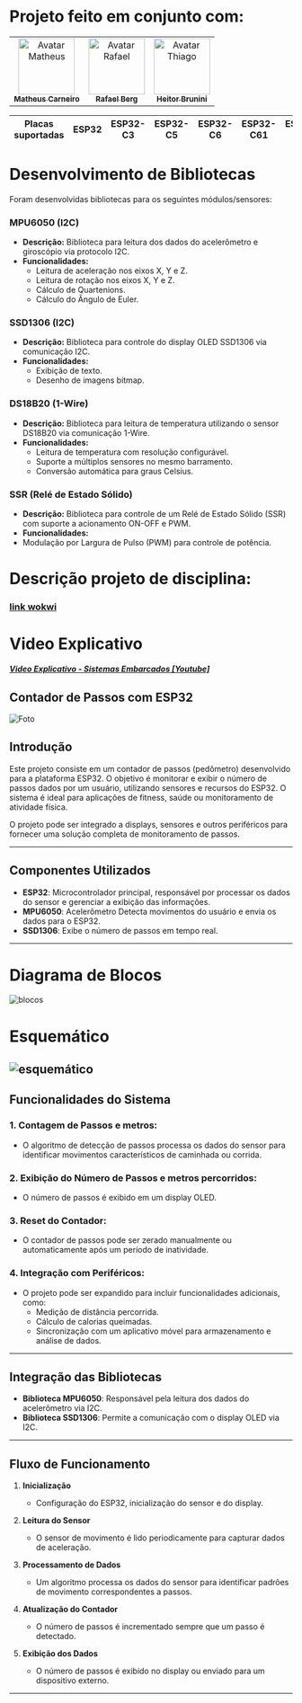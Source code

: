 # Projeto feito em conjunto com: 

<div style="display: inline_block;" align="center">

<table>
  <tr>
    <td align="center">
      <a href="https://github.com/MatheusCarne" target="_blank">
        <img src="https://avatars.githubusercontent.com/u/88046644?v=4" width="100px;" alt="Avatar Matheus"/><br>
        <sub>
          <b>Matheus Carneiro</b>
        </sub>
      </a>
    </td>
    <td align="center">
      <a href="https://github.com/RafaelBerg" target="_blank">
        <img src="https://avatars.githubusercontent.com/u/86807247?v=4" width="100px;" alt="Avatar Rafael"/><br>
        <sub>
          <b>Rafael Berg</b>
        </sub>
      </a>
    </td>
    <td align="center">
      <a href="https://github.com/heitorbrunini" target="_blank">
        <img src="https://avatars.githubusercontent.com/u/68927093?v=4" width="100px;" alt="Avatar Thiago"/><br>
        <sub>
          <b>Heitor Brunini</b>
        </sub>
      </a>
    </td>
  </tr>
</table>

</div>

| Placas suportadas | ESP32 | ESP32-C3 | ESP32-C5 | ESP32-C6 | ESP32-C61 | ESP32-H2 | ESP32-S3 |
| ----------------- | ----- | -------- | -------- | -------- | --------- | -------- | -------- |

# Desenvolvimento de Bibliotecas
Foram desenvolvidas bibliotecas para os seguintes módulos/sensores:

### MPU6050 (I2C)
- **Descrição:** Biblioteca para leitura dos dados do acelerômetro e giroscópio via protocolo I2C.
- **Funcionalidades:**
  - Leitura de aceleração nos eixos X, Y e Z.
  - Leitura de rotação nos eixos X, Y e Z.
  - Cálculo de Quartenions.
  - Cálculo do Ângulo de Euler.

### SSD1306 (I2C)
- **Descrição:** Biblioteca para controle do display OLED SSD1306 via comunicação I2C.
- **Funcionalidades:**
  - Exibição de texto.
  - Desenho de imagens bitmap.

### DS18B20 (1-Wire)
- **Descrição:** Biblioteca para leitura de temperatura utilizando o sensor DS18B20 via comunicação 1-Wire.
- **Funcionalidades:**
  - Leitura de temperatura com resolução configurável.
  - Suporte a múltiplos sensores no mesmo barramento.
  - Conversão automática para graus Celsius.

### SSR (Relé de Estado Sólido)
- **Descrição:** Biblioteca para controle de um Relé de Estado Sólido (SSR) com suporte a acionamento ON-OFF e PWM.
- **Funcionalidades:**
- Modulação por Largura de Pulso (PWM) para controle de potência.

# Descrição projeto de disciplina:
### [link wokwi](https://wokwi.com/projects/424606381829337089)
# Video Explicativo
***[Video Explicativo - Sistemas Embarcados [Youtube]](https://youtu.be/_NRQQ1nDXyA)***
## Contador de Passos com ESP32
![Foto](ProjetoFinal/imagens/proimag.png)
## Introdução

Este projeto consiste em um contador de passos (pedômetro) desenvolvido para a plataforma ESP32. O objetivo é monitorar e exibir o número de passos dados por um usuário, utilizando sensores e recursos do ESP32. O sistema é ideal para aplicações de fitness, saúde ou monitoramento de atividade física.

O projeto pode ser integrado a displays, sensores e outros periféricos para fornecer uma solução completa de monitoramento de passos.

---

## Componentes Utilizados

- **ESP32**: Microcontrolador principal, responsável por processar os dados do sensor e gerenciar a exibição das informações.
- **MPU6050**: Acelerômetro Detecta movimentos do usuário e envia os dados para o ESP32.
- **SSD1306**: Exibe o número de passos em tempo real.

---
# Diagrama de Blocos
![blocos](ProjetoFinal/imagens/projetofinalse.jpg)
# Esquemático
![esquemático](ProjetoFinal/imagens/esqfinal.png)
---

## Funcionalidades do Sistema

### 1. Contagem de Passos e metros:
- O algoritmo de detecção de passos processa os dados do sensor para identificar movimentos característicos de caminhada ou corrida.

### 2. Exibição do Número de Passos e metros percorridos:
- O número de passos é exibido em um display OLED.

### 3. Reset do Contador:
- O contador de passos pode ser zerado manualmente ou automaticamente após um período de inatividade.

### 4. Integração com Periféricos:
- O projeto pode ser expandido para incluir funcionalidades adicionais, como:
  - Medição de distância percorrida.
  - Cálculo de calorias queimadas.
  - Sincronização com um aplicativo móvel para armazenamento e análise de dados.

---

## Integração das Bibliotecas

- **Biblioteca MPU6050**: Responsável pela leitura dos dados do acelerômetro via I2C.
- **Biblioteca SSD1306**: Permite a comunicação com o display OLED via I2C.

---

## Fluxo de Funcionamento

1. **Inicialização**
   - Configuração do ESP32, inicialização do sensor e do display.

2. **Leitura do Sensor**
   - O sensor de movimento é lido periodicamente para capturar dados de aceleração.

3. **Processamento de Dados**
   - Um algoritmo processa os dados do sensor para identificar padrões de movimento correspondentes a passos.

4. **Atualização do Contador**
   - O número de passos é incrementado sempre que um passo é detectado.

5. **Exibição dos Dados**
   - O número de passos é exibido no display ou enviado para um dispositivo externo.

---
